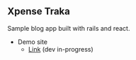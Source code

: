 ## Xpense Traka
Sample blog app built with rails and react.

* Demo site
  - [Link](https://em-rails-react-blog.herokuapp.com/) (dev in-progress)

